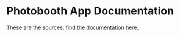 # Photobooth App Documentation

These are the sources, [find the documentation here](
    https://photobooth-app.org/).
